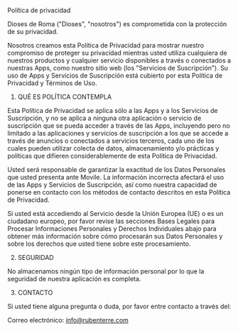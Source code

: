 Política de privacidad

Dioses de Roma ("Dioses", "nosotros") es comprometida con la protección de su privacidad.

Nosotros creamos esta Política de Privacidad para mostrar nuestro compromiso de proteger su privacidad mientras usted utiliza cualquiera de nuestros productos y cualquier servicio disponibles a través o conectados a nuestras Apps, como nuestro sitio web (los "Servicios de Suscripción"). Su uso de Apps y Servicios de Suscripción está cubierto por esta Política de Privacidad y Términos de Uso.


1. QUÉ ES POLÍTICA CONTEMPLA

Esta Política de Privacidad se aplica sólo a las Apps y a los Servicios de Suscripción, y no se aplica a ninguna otra aplicación o servicio de suscripción que se pueda acceder a través de las Apps, incluyendo pero no limitado a las aplicaciones y servicios de suscripción a los que se accede a través de anuncios o conectados a servicios terceros, cada uno de los cuales pueden utilizar colecta de datos, almacenamiento y/o prácticas y políticas que difieren considerablemente de esta Política de Privacidad.

Usted será responsable de garantizar la exactitud de los Datos Personales que usted presenta ante Movile. La información incorrecta afectará el uso de las Apps y Servicios de Suscripción, así como nuestra capacidad de ponerse en contacto con los métodos de contacto descritos en esta Política de Privacidad.

Si usted está accediendo al Servicio desde la Unión Europea (UE) o es un ciudadano europeo, por favor revise las secciones Bases Legales para Procesar Informaciones Personales y Derechos Individuales abajo para obtener más información sobre cómo procesarán sus Datos Personales y sobre los derechos que usted tiene sobre este procesamiento.


2. SEGURIDAD

No almacenamos ningún tipo de información personal por lo que la seguridad de nuestra aplicación es completa.


3. CONTACTO

Si usted tiene alguna pregunta o duda, por favor entre contacto a través del:

Correo electrónico:  info@rubenterre.com
